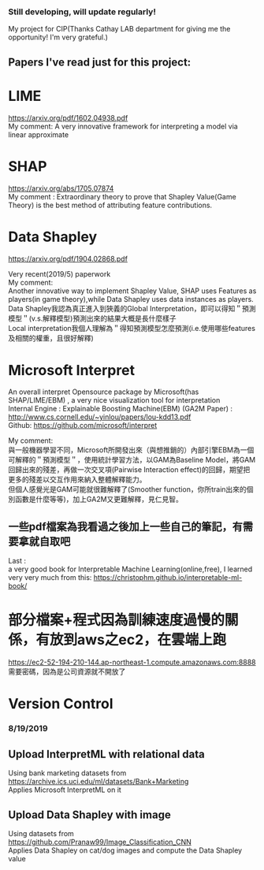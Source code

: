 ### Still developing, will update regularly!  
My project for CIP(Thanks Cathay LAB department for giving me the opportunity! I'm very grateful.)

## Papers I've read just for this project:  
# LIME  
https://arxiv.org/pdf/1602.04938.pdf  
My comment: A very innovative framework for interpreting a model via linear approximate

# SHAP

https://arxiv.org/abs/1705.07874  
My comment : Extraordinary theory to prove that Shapley Value(Game Theory) is the best method of attributing feature contributions. 

# Data Shapley
https://arxiv.org/pdf/1904.02868.pdf

Very recent(2019/5) paperwork  
My comment:  
Another innovative way to implement Shapley Value, SHAP uses Features as players(in game theory),while Data Shapley uses data instances as players.  
Data Shapley我認為真正進入到狹義的Global Interpretation，即可以得知＂預測模型＂(v.s.解釋模型)預測出來的結果大概是長什麼樣子  
Local interpretation我個人理解為＂得知預測模型怎麼預測(i.e.使用哪些features及相關的權重，且很好解釋)  

# Microsoft Interpret
An overall interpret Opensource package by Microsoft(has SHAP/LIME/EBM) , a very nice visualization tool for interpretation  
Internal Engine : Explainable Boosting Machine(EBM) (GA2M Paper) : http://www.cs.cornell.edu/~yinlou/papers/lou-kdd13.pdf  
Github: https://github.com/microsoft/interpret  

My comment:  
與一般機器學習不同，Microsoft所開發出來（與想推銷的）內部引擎EBM為一個可解釋的＂預測模型＂，使用統計學習方法，以GAM為Baseline Model，將GAM回歸出來的殘差，再做一次交叉項(Pairwise Interaction effect)的回歸，期望把更多的殘差以交互作用來納入整體解釋能力。  
但個人感覺光是GAM可能就很難解釋了(Smoother function，你所train出來的個別函數是什麼等等)，加上GA2M又更難解釋，見仁見智。  


## 一些pdf檔案為我看過之後加上一些自己的筆記，有需要拿就自取吧

Last :  
a very good book for Interpretable Machine Learning(online,free), I learned very very much from this:
https://christophm.github.io/interpretable-ml-book/


# 部分檔案+程式因為訓練速度過慢的關係，有放到aws之ec2，在雲端上跑
https://ec2-52-194-210-144.ap-northeast-1.compute.amazonaws.com:8888  
需要密碼，因為是公司資源就不開放了


# Version Control
### 8/19/2019  
## Upload InterpretML with relational data  
Using bank marketing datasets from https://archive.ics.uci.edu/ml/datasets/Bank+Marketing  
Applies Microsoft InterpretML on it

## Upload Data Shapley with image
Using datasets from https://github.com/Pranaw99/Image_Classification_CNN  
Applies Data Shapley on cat/dog images and compute the Data Shapley value
